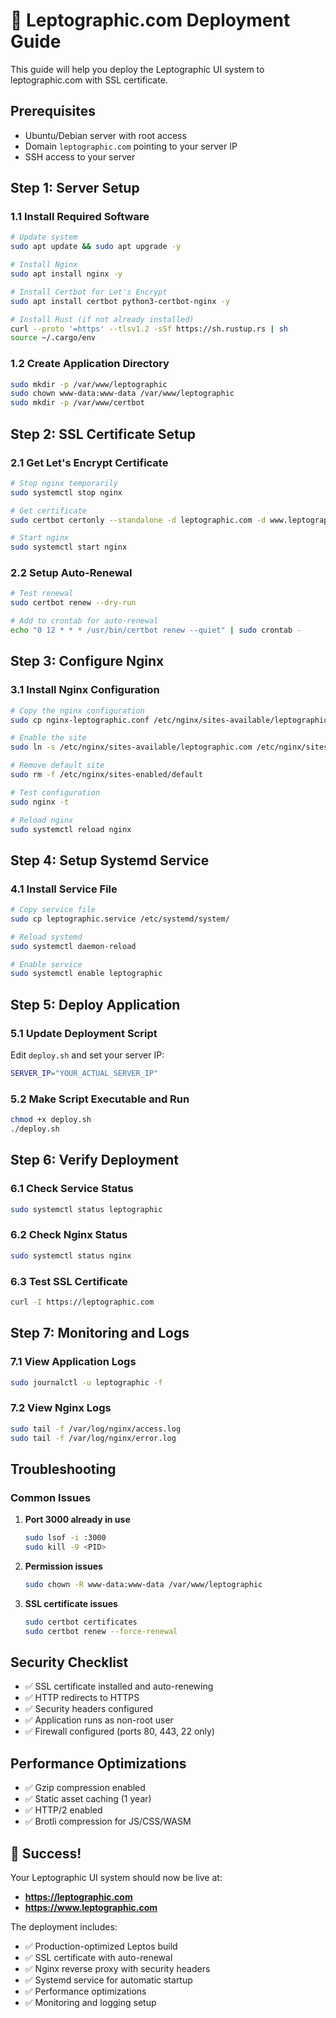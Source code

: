 # 🚀 Leptographic.com Deployment Guide

This guide will help you deploy the Leptographic UI system to leptographic.com with SSL certificate.

## Prerequisites

- Ubuntu/Debian server with root access
- Domain `leptographic.com` pointing to your server IP
- SSH access to your server

## Step 1: Server Setup

### 1.1 Install Required Software

```bash
# Update system
sudo apt update && sudo apt upgrade -y

# Install Nginx
sudo apt install nginx -y

# Install Certbot for Let's Encrypt
sudo apt install certbot python3-certbot-nginx -y

# Install Rust (if not already installed)
curl --proto '=https' --tlsv1.2 -sSf https://sh.rustup.rs | sh
source ~/.cargo/env
```

### 1.2 Create Application Directory

```bash
sudo mkdir -p /var/www/leptographic
sudo chown www-data:www-data /var/www/leptographic
sudo mkdir -p /var/www/certbot
```

## Step 2: SSL Certificate Setup

### 2.1 Get Let's Encrypt Certificate

```bash
# Stop nginx temporarily
sudo systemctl stop nginx

# Get certificate
sudo certbot certonly --standalone -d leptographic.com -d www.leptographic.com

# Start nginx
sudo systemctl start nginx
```

### 2.2 Setup Auto-Renewal

```bash
# Test renewal
sudo certbot renew --dry-run

# Add to crontab for auto-renewal
echo "0 12 * * * /usr/bin/certbot renew --quiet" | sudo crontab -
```

## Step 3: Configure Nginx

### 3.1 Install Nginx Configuration

```bash
# Copy the nginx configuration
sudo cp nginx-leptographic.conf /etc/nginx/sites-available/leptographic.com

# Enable the site
sudo ln -s /etc/nginx/sites-available/leptographic.com /etc/nginx/sites-enabled/

# Remove default site
sudo rm -f /etc/nginx/sites-enabled/default

# Test configuration
sudo nginx -t

# Reload nginx
sudo systemctl reload nginx
```

## Step 4: Setup Systemd Service

### 4.1 Install Service File

```bash
# Copy service file
sudo cp leptographic.service /etc/systemd/system/

# Reload systemd
sudo systemctl daemon-reload

# Enable service
sudo systemctl enable leptographic
```

## Step 5: Deploy Application

### 5.1 Update Deployment Script

Edit `deploy.sh` and set your server IP:

```bash
SERVER_IP="YOUR_ACTUAL_SERVER_IP"
```

### 5.2 Make Script Executable and Run

```bash
chmod +x deploy.sh
./deploy.sh
```

## Step 6: Verify Deployment

### 6.1 Check Service Status

```bash
sudo systemctl status leptographic
```

### 6.2 Check Nginx Status

```bash
sudo systemctl status nginx
```

### 6.3 Test SSL Certificate

```bash
curl -I https://leptographic.com
```

## Step 7: Monitoring and Logs

### 7.1 View Application Logs

```bash
sudo journalctl -u leptographic -f
```

### 7.2 View Nginx Logs

```bash
sudo tail -f /var/log/nginx/access.log
sudo tail -f /var/log/nginx/error.log
```

## Troubleshooting

### Common Issues

1. **Port 3000 already in use**
   ```bash
   sudo lsof -i :3000
   sudo kill -9 <PID>
   ```

2. **Permission issues**
   ```bash
   sudo chown -R www-data:www-data /var/www/leptographic
   ```

3. **SSL certificate issues**
   ```bash
   sudo certbot certificates
   sudo certbot renew --force-renewal
   ```

## Security Checklist

- ✅ SSL certificate installed and auto-renewing
- ✅ HTTP redirects to HTTPS
- ✅ Security headers configured
- ✅ Application runs as non-root user
- ✅ Firewall configured (ports 80, 443, 22 only)

## Performance Optimizations

- ✅ Gzip compression enabled
- ✅ Static asset caching (1 year)
- ✅ HTTP/2 enabled
- ✅ Brotli compression for JS/CSS/WASM

## 🎯 Success!

Your Leptographic UI system should now be live at:
- **https://leptographic.com**
- **https://www.leptographic.com**

The deployment includes:
- ✅ Production-optimized Leptos build
- ✅ SSL certificate with auto-renewal
- ✅ Nginx reverse proxy with security headers
- ✅ Systemd service for automatic startup
- ✅ Performance optimizations
- ✅ Monitoring and logging setup
